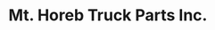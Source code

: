 ---
title: "Mt. Horeb Truck Parts Inc."
url: /mt-horeb/mt-horeb-truck-parts-inc/
shop: car parts
---